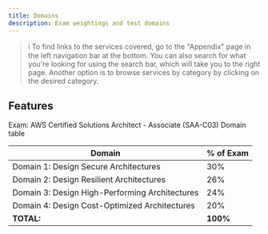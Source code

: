 ```yaml
---
title: Domains
description: Exam weightings and test domains
---
```


> :information_source: To find links to the services covered, go to the "Appendix" page in the left navigation bar at the bottom. You can also search for what you're looking for using the search bar, which will take you to the right page. Another option is to browse services by category by clicking on the desired category.


## Features

Exam: AWS Certified Solutions Architect - Associate (SAA-C03) Domain table

| Domain                                          	| % of Exam 	|
|-------------------------------------------------	|-----------	|
| Domain 1: Design Secure Architectures           	| 30%       	|
| Domain 2: Design Resilient Architectures        	| 26%          	|
| Domain 3: Design High-Performing Architectures    | 24%          	|
| Domain 4: Design Cost-Optimized Architectures   	| 20%          	|
| <b>TOTAL:</b>                                    	| <b>100%</b>  	|
